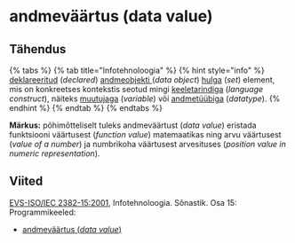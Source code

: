 # andmeväärtus \(data value\)

## Tähendus

{% tabs %}
{% tab title="Infotehnoloogia" %}
{% hint style="info" %}
[deklareeritud](deklaratsioon-declaration.md) \(_declared_\) [andmeobjekti ](andmeobjekt-data-object.md)\(_data object_\) [hulga](hulk-set.md) \(_set_\) element, mis on konkreetses kontekstis seotud mingi [keeletarindiga](keeletarind-language-construct.md) \(_language construct_\), näiteks [muutujaga](muutuja-variable.md) \(_variable_\) või [andmetüübiga](andmetueuep-datatype.md) \(_datatype_\).
{% endhint %}
{% endtab %}
{% endtabs %}

**Märkus:** põhimõtteliselt tuleks andmeväärtust \(_data value_\) eristada funktsiooni väärtusest \(_function value_\) matemaatikas ning arvu väärtusest \(_value of a number_\) ja numbrikoha väärtusest arvesituses \(_position value in numeric representation_\).

## Viited

[EVS-ISO/IEC 2382-15:2001](https://www.evs.ee/et/evs-iso-iec-2382-15-2001), Infotehnoloogia. Sõnastik. Osa 15: Programmikeeled:

* [andmeväärtus \(_data value_\) ](http://www.eki.ee/dict/its/index.cgi?Q=D31DEA15-6C03-1014-88DC-FC5F0DBED45A&F=GUID&C01=1&C02=0&C10=1)



